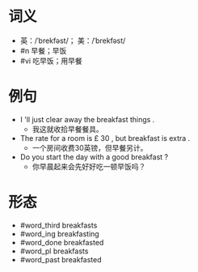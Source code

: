 # 词义
- 英：/ˈbrekfəst/； 美：/ˈbrekfəst/
- #n 早餐；早饭
- #vi 吃早饭；用早餐
# 例句
- I 'll just clear away the breakfast things .
	- 我这就收拾早餐餐具。
- The rate for a room is £ 30 , but breakfast is extra .
	- 一个房间收费30英镑，但早餐另计。
- Do you start the day with a good breakfast ?
	- 你早晨起来会先好好吃一顿早饭吗？
# 形态
- #word_third breakfasts
- #word_ing breakfasting
- #word_done breakfasted
- #word_pl breakfasts
- #word_past breakfasted
